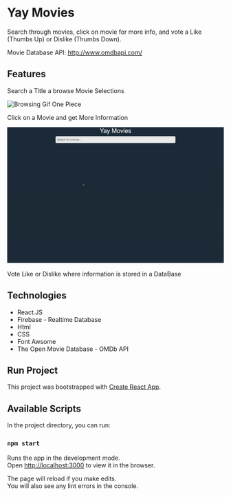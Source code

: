 # Yay Movies

Search through movies, click on movie for more info, and vote a Like (Thumbs Up) or Dislike (Thumbs Down).

Movie Database API: http://www.omdbapi.com/




## Features

Search a Title a browse Movie Selections

![Browsing Gif One Piece](./public/ezgif.com-gif-maker.gif)

Click on a Movie and get More Information

![Click Gif Men in Black](./public/2ezgif.com-gif-maker.gif)

Vote Like or Dislike where information is stored in a DataBase

## Technologies

- React.JS
- Firebase - Realtime Database
- Html
- CSS
- Font Awsome
- The Open Movie Database - OMDb API

## Run Project

This project was bootstrapped with [Create React App](https://github.com/facebook/create-react-app).

## Available Scripts

In the project directory, you can run:

### `npm start`

Runs the app in the development mode.\
Open [http://localhost:3000](http://localhost:3000) to view it in the browser.

The page will reload if you make edits.\
You will also see any lint errors in the console.


